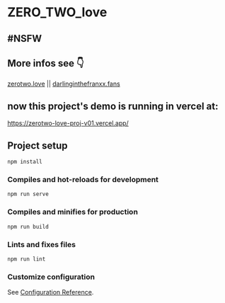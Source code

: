 # ZERO_TWO_love
## #NSFW

## More infos see 👇
[zerotwo.love](http://www.zerotwo.love "请右键在新窗口打开") || [darlinginthefranxx.fans](http://www.darlinginthefranxx.fans "请右键在新窗口打开")


## now this project's demo is running in vercel at:
https://zerotwo-love-proj-v01.vercel.app/

## Project setup
```
npm install
```

### Compiles and hot-reloads for development
```
npm run serve
```

### Compiles and minifies for production
```
npm run build
```

### Lints and fixes files
```
npm run lint
```

### Customize configuration
See [Configuration Reference](https://cli.vuejs.org/config/).
